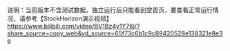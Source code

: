 说明：当前版本不含测试数据，独立运行后只能看到空首页，要查看正常运行情况，请参考【StockHorizon演示视频】 https://www.bilibili.com/video/BV1Bz4y1Y76j/?share_source=copy_web&vd_source=65f73c6b1c9c89420528e138321e8e3e
